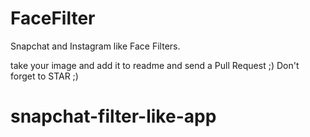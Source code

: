 # FaceFilter
Snapchat and Instagram like Face Filters.

take your image and add it to readme and send a Pull Request ;) 
Don't forget to STAR ;)
# snapchat-filter-like-app
